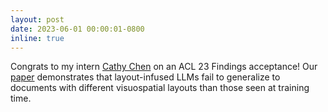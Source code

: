 ```yaml
---
layout: post
date: 2023-06-01 00:00:01-0800
inline: true
---
```


Congrats to my intern [Cathy Chen](https://twitter.com/cathychen23/) on an ACL 23 Findings acceptance! Our [paper](https://arxiv.org/abs/2306.01058) demonstrates that layout-infused LLMs fail to generalize to documents with different visuospatial layouts than those seen at training time.